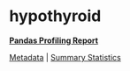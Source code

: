 # hypothyroid

[**Pandas Profiling Report**](https://epistasislab.github.io/penn-ml-benchmarks/profile/hypothyroid.html)

[Metadata](metadata.yaml) | [Summary Statistics](summary_stats.tsv)
